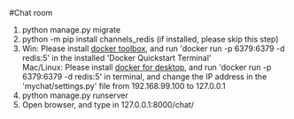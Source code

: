 #Chat room
1. python manage.py migrate
2. python -m pip install channels_redis (if installed, please skip this step)
3. Win: Please install [docker toolbox](https://docs.docker.com/toolbox/toolbox_install_windows/), and run 'docker run -p 6379:6379 -d redis:5' in the installed  'Docker Quickstart Terminal'  
Mac/Linux: Please install [docker for desktop](https://www.docker.com/products/docker-desktop), and run 'docker run -p 6379:6379 -d redis:5' in terminal, and change the IP address in the 'mychat/settings.py' file from 192.168.99.100 to 127.0.0.1
4. python manage.py runserver
5. Open browser, and type in 127.0.0.1:8000/chat/